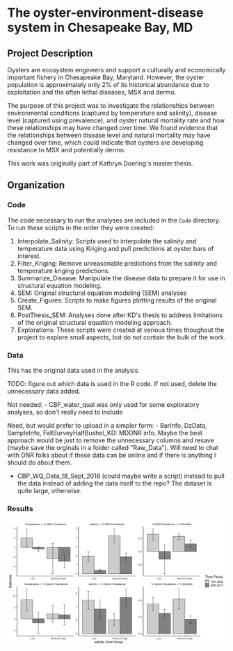 The oyster-environment-disease system in Chesapeake Bay, MD
================

Project Description
-------------------

Oysters are ecosystem engineers and support a culturally and economically important fishery in Chesapeake Bay, Maryland. However, the oyster population is approximately only 2% of its historical abundance due to exploitation and the often lethal diseases, MSX and dermo.

The purpose of this project was to investigate the relationships between environmental conditions (captured by temperature and salinity), disease level (captured using prevalence), and oyster natural mortality rate and how these relationships may have changed over time. We found evidence that the relationships between disease level and natural mortality may have changed over time, which could indicate that oysters are developing resistance to MSX and potentially dermo.

This work was originally part of Kathryn Doering's master thesis.

Organization
------------

### Code

The code necessary to run the analyses are included in the `Code` directory. To run these scripts in the order they were created:

1.  Interpolate\_Salinity: Scripts used to interpolate the salinity and temperature data using Kriging and pull predictions at oyster bars of interest.
2.  Filter\_Kriging: Remove unreasonable predictions from the salinity and temperature kriging predictions.
3.  Summarize\_Disease: Manipulate the disease data to prepare it for use in structural equation modeling.
4.  SEM: Original structural equation modeling (SEM) analyses
5.  Create\_Figures: Scripts to make figures plotting results of the original SEM.
6.  PostThesis\_SEM: Analyses done after KD's thesis to address limitations of the original structural equation modeling approach.
7.  Explorations: These scripts were created at various times thoughout the project to explore small aspects, but do not contain the bulk of the work.

### Data

This has the original data used in the analysis.

TODO: figure out which data is used in the R code. If not used, delete the unnecessary data added.

Not needed: - CBF\_water\_qual was only used for some exploratory analyses, so don't really need to include

Need, but would prefer to upload in a simpler form: - BarInfo, DzData, SampleInfo, FallSurveyHalfBushel\_KD: MDDNR info. Maybe the best approach would be just to remove the unnecessary columns and resave (maybe save the orginals in a folder called "Raw\_Data"). Will need to chat with DNR folks about if these data can be online and if there is anything I should do about them.

-   CBP\_WQ\_Data\_18\_Sept\_2018 (could maybe write a script) instead to pull the data instead of adding the data itself to the repo? The dataset is quite large, otherwise.

### Results

![Figure 1. Coefficients](Figures/PostThesis_SEM/4_Plot_Base_Results/coefficients_ts_2_spat_2.png)
